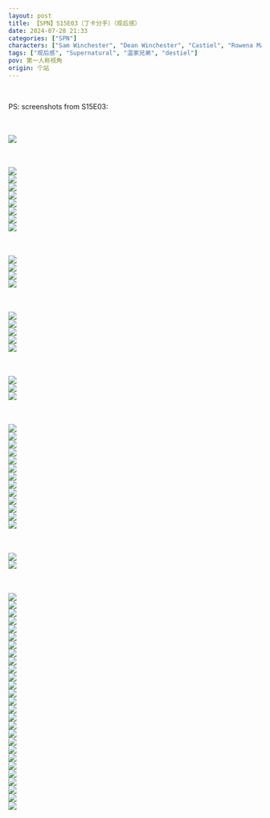 ```yaml
---
layout: post
title: 【SPN】S15E03（丁卡分手）（观后感）
date: 2024-07-28 21:33
categories: ["SPN"]
characters: ["Sam Winchester", "Dean Winchester", "Castiel", "Rowena MacLeod"]
tags: ["观后感", "Supernatural", "温家兄弟", "destiel"]
pov: 第一人称视角
origin: 个站
---
```


<br>

PS: screenshots from S15E03:

<br><br>
![](https://github.com/junesirius/junesirius.github.io/blob/master/assets/images/SPN/S15/2024-07-28-SPN-1503-1.jpg)
<br>

<br><br>
![](https://github.com/junesirius/junesirius.github.io/blob/master/assets/images/SPN/S15/2024-07-28-SPN-1503-2.jpg)
<br>
![](https://github.com/junesirius/junesirius.github.io/blob/master/assets/images/SPN/S15/2024-07-28-SPN-1503-3.jpg)
<br>
![](https://github.com/junesirius/junesirius.github.io/blob/master/assets/images/SPN/S15/2024-07-28-SPN-1503-4.jpg)
<br>
![](https://github.com/junesirius/junesirius.github.io/blob/master/assets/images/SPN/S15/2024-07-28-SPN-1503-5.jpg)
<br>
![](https://github.com/junesirius/junesirius.github.io/blob/master/assets/images/SPN/S15/2024-07-28-SPN-1503-6.jpg)
<br>
![](https://github.com/junesirius/junesirius.github.io/blob/master/assets/images/SPN/S15/2024-07-28-SPN-1503-7.jpg)
<br>
![](https://github.com/junesirius/junesirius.github.io/blob/master/assets/images/SPN/S15/2024-07-28-SPN-1503-8.jpg)
<br>
![](https://github.com/junesirius/junesirius.github.io/blob/master/assets/images/SPN/S15/2024-07-28-SPN-1503-9.jpg)
<br>

<br><br>
![](https://github.com/junesirius/junesirius.github.io/blob/master/assets/images/SPN/S15/2024-07-28-SPN-1503-10.jpg)
<br>
![](https://github.com/junesirius/junesirius.github.io/blob/master/assets/images/SPN/S15/2024-07-28-SPN-1503-11.jpg)
<br>
![](https://github.com/junesirius/junesirius.github.io/blob/master/assets/images/SPN/S15/2024-07-28-SPN-1503-12.jpg)
<br>
![](https://github.com/junesirius/junesirius.github.io/blob/master/assets/images/SPN/S15/2024-07-28-SPN-1503-13.jpg)
<br>

<br><br>
![](https://github.com/junesirius/junesirius.github.io/blob/master/assets/images/SPN/S15/2024-07-28-SPN-1503-14.jpg)
<br>
![](https://github.com/junesirius/junesirius.github.io/blob/master/assets/images/SPN/S15/2024-07-28-SPN-1503-15.jpg)
<br>
![](https://github.com/junesirius/junesirius.github.io/blob/master/assets/images/SPN/S15/2024-07-28-SPN-1503-16.jpg)
<br>
![](https://github.com/junesirius/junesirius.github.io/blob/master/assets/images/SPN/S15/2024-07-28-SPN-1503-17.jpg)
<br>
![](https://github.com/junesirius/junesirius.github.io/blob/master/assets/images/SPN/S15/2024-07-28-SPN-1503-18.jpg)
<br>

<br><br>
![](https://github.com/junesirius/junesirius.github.io/blob/master/assets/images/SPN/S15/2024-07-28-SPN-1503-19.jpg)
<br>
![](https://github.com/junesirius/junesirius.github.io/blob/master/assets/images/SPN/S15/2024-07-28-SPN-1503-20.jpg)
<br>
![](https://github.com/junesirius/junesirius.github.io/blob/master/assets/images/SPN/S15/2024-07-28-SPN-1503-21.jpg)
<br>

<br><br>
![](https://github.com/junesirius/junesirius.github.io/blob/master/assets/images/SPN/S15/2024-07-28-SPN-1503-22.jpg)
<br>
![](https://github.com/junesirius/junesirius.github.io/blob/master/assets/images/SPN/S15/2024-07-28-SPN-1503-23.jpg)
<br>
![](https://github.com/junesirius/junesirius.github.io/blob/master/assets/images/SPN/S15/2024-07-28-SPN-1503-24.jpg)
<br>
![](https://github.com/junesirius/junesirius.github.io/blob/master/assets/images/SPN/S15/2024-07-28-SPN-1503-25.jpg)
<br>
![](https://github.com/junesirius/junesirius.github.io/blob/master/assets/images/SPN/S15/2024-07-28-SPN-1503-26.jpg)
<br>
![](https://github.com/junesirius/junesirius.github.io/blob/master/assets/images/SPN/S15/2024-07-28-SPN-1503-27.jpg)
<br>
![](https://github.com/junesirius/junesirius.github.io/blob/master/assets/images/SPN/S15/2024-07-28-SPN-1503-28.jpg)
<br>
![](https://github.com/junesirius/junesirius.github.io/blob/master/assets/images/SPN/S15/2024-07-28-SPN-1503-31.jpg)
<br>
![](https://github.com/junesirius/junesirius.github.io/blob/master/assets/images/SPN/S15/2024-07-28-SPN-1503-32.jpg)
<br>
![](https://github.com/junesirius/junesirius.github.io/blob/master/assets/images/SPN/S15/2024-07-28-SPN-1503-33.jpg)
<br>
![](https://github.com/junesirius/junesirius.github.io/blob/master/assets/images/SPN/S15/2024-07-28-SPN-1503-34.jpg)
<br>
![](https://github.com/junesirius/junesirius.github.io/blob/master/assets/images/SPN/S15/2024-07-28-SPN-1503-35.jpg)
<br>
![](https://github.com/junesirius/junesirius.github.io/blob/master/assets/images/SPN/S15/2024-07-28-SPN-1503-36.jpg)
<br>

<br><br>
![](https://github.com/junesirius/junesirius.github.io/blob/master/assets/images/SPN/S15/2024-07-28-SPN-1503-29.jpg)
<br>
![](https://github.com/junesirius/junesirius.github.io/blob/master/assets/images/SPN/S15/2024-07-28-SPN-1503-30.jpg)
<br>

<br><br>
![](https://github.com/junesirius/junesirius.github.io/blob/master/assets/images/SPN/S15/2024-07-28-SPN-1503-37.jpg)
<br>
![](https://github.com/junesirius/junesirius.github.io/blob/master/assets/images/SPN/S15/2024-07-28-SPN-1503-38.jpg)
<br>
![](https://github.com/junesirius/junesirius.github.io/blob/master/assets/images/SPN/S15/2024-07-28-SPN-1503-39.jpg)
<br>
![](https://github.com/junesirius/junesirius.github.io/blob/master/assets/images/SPN/S15/2024-07-28-SPN-1503-40.jpg)
<br>
![](https://github.com/junesirius/junesirius.github.io/blob/master/assets/images/SPN/S15/2024-07-28-SPN-1503-41.jpg)
<br>
![](https://github.com/junesirius/junesirius.github.io/blob/master/assets/images/SPN/S15/2024-07-28-SPN-1503-42.jpg)
<br>
![](https://github.com/junesirius/junesirius.github.io/blob/master/assets/images/SPN/S15/2024-07-28-SPN-1503-43.jpg)
<br>
![](https://github.com/junesirius/junesirius.github.io/blob/master/assets/images/SPN/S15/2024-07-28-SPN-1503-44.jpg)
<br>
![](https://github.com/junesirius/junesirius.github.io/blob/master/assets/images/SPN/S15/2024-07-28-SPN-1503-45.jpg)
<br>
![](https://github.com/junesirius/junesirius.github.io/blob/master/assets/images/SPN/S15/2024-07-28-SPN-1503-46.jpg)
<br>
![](https://github.com/junesirius/junesirius.github.io/blob/master/assets/images/SPN/S15/2024-07-28-SPN-1503-47.jpg)
<br>
![](https://github.com/junesirius/junesirius.github.io/blob/master/assets/images/SPN/S15/2024-07-28-SPN-1503-48.jpg)
<br>
![](https://github.com/junesirius/junesirius.github.io/blob/master/assets/images/SPN/S15/2024-07-28-SPN-1503-49.jpg)
<br>
![](https://github.com/junesirius/junesirius.github.io/blob/master/assets/images/SPN/S15/2024-07-28-SPN-1503-50.jpg)
<br>
![](https://github.com/junesirius/junesirius.github.io/blob/master/assets/images/SPN/S15/2024-07-28-SPN-1503-51.jpg)
<br>
![](https://github.com/junesirius/junesirius.github.io/blob/master/assets/images/SPN/S15/2024-07-28-SPN-1503-52.jpg)
<br>
![](https://github.com/junesirius/junesirius.github.io/blob/master/assets/images/SPN/S15/2024-07-28-SPN-1503-53.jpg)
<br>
![](https://github.com/junesirius/junesirius.github.io/blob/master/assets/images/SPN/S15/2024-07-28-SPN-1503-54.jpg)
<br>
![](https://github.com/junesirius/junesirius.github.io/blob/master/assets/images/SPN/S15/2024-07-28-SPN-1503-55.jpg)
<br>
![](https://github.com/junesirius/junesirius.github.io/blob/master/assets/images/SPN/S15/2024-07-28-SPN-1503-56.jpg)
<br>
![](https://github.com/junesirius/junesirius.github.io/blob/master/assets/images/SPN/S15/2024-07-28-SPN-1503-57.jpg)
<br>
![](https://github.com/junesirius/junesirius.github.io/blob/master/assets/images/SPN/S15/2024-07-28-SPN-1503-58.jpg)
<br>
![](https://github.com/junesirius/junesirius.github.io/blob/master/assets/images/SPN/S15/2024-07-28-SPN-1503-59.jpg)
<br>
![](https://github.com/junesirius/junesirius.github.io/blob/master/assets/images/SPN/S15/2024-07-28-SPN-1503-60.jpg)
<br>
![](https://github.com/junesirius/junesirius.github.io/blob/master/assets/images/SPN/S15/2024-07-28-SPN-1503-61.jpg)
<br>
![](https://github.com/junesirius/junesirius.github.io/blob/master/assets/images/SPN/S15/2024-07-28-SPN-1503-62.jpg)
<br>
![](https://github.com/junesirius/junesirius.github.io/blob/master/assets/images/SPN/S15/2024-07-28-SPN-1503-63.jpg)
<br>

